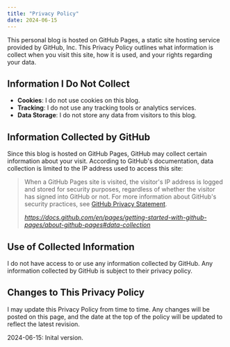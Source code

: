 ```yaml
---
title: "Privacy Policy"
date: 2024-06-15
---
```


This personal blog is hosted on GitHub Pages, a static site hosting service provided by GitHub, Inc. This Privacy Policy outlines what information is collect when you visit this site, how it is used, and your rights regarding your data.

## Information I Do Not Collect

- **Cookies**: I do not use cookies on this blog.
- **Tracking**: I do not use any tracking tools or analytics services.
- **Data Storage**: I do not store any data from visitors to this blog.

## Information Collected by GitHub

Since this blog is hosted on GitHub Pages, GitHub may collect certain information about your visit. According to GitHub's documentation, data collection is limited to the IP address used to access this site:

<blockquote cite="https://docs.github.com/en/pages/getting-started-with-github-pages/about-github-pages#data-collection">
  <p>
  When a GitHub Pages site is visited, the visitor's IP address is logged and stored for security purposes, regardless of whether the visitor has signed into GitHub or not. For more information about GitHub's security practices, see <a href="https://docs.github.com/en/site-policy/privacy-policies/github-general-privacy-statement">GitHub Privacy Statement</a>.
  </p>
  <footer><cite><a href="https://docs.github.com/en/pages/getting-started-with-github-pages/about-github-pages#data-collection">https://docs.github.com/en/pages/getting-started-with-github-pages/about-github-pages#data-collection</a></cite></footer>
</blockquote>


## Use of Collected Information

I do not have access to or use any information collected by GitHub. Any information collected by GitHub is subject to their privacy policy.

## Changes to This Privacy Policy

I may update this Privacy Policy from time to time. Any changes will be posted on this page, and the date at the top of the policy will be updated to reflect the latest revision.

2024-06-15: Inital version.
